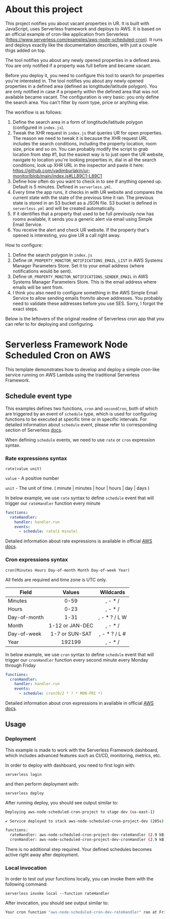 # About this project
This project notifies you about vacant properties in UR. It is built with JavaScript, uses Serverless framework and deploys to AWS. It is based on an official example of cron-like application from Serverless (https://www.serverless.com/examples/aws-node-scheduled-cron). It runs and deploys exactly like the documentation describes, with just a couple thigs added on top.

The tool notifies you about any newly opened properties in a defined area. You are only notified if a property was full before and became vacant.

Before you deploy it, you need to configure this tool to search for properties you're interested in. The tool notifies you about any newly opened properties in a defined area (defined as longtitude/latitude polygon). You are only notified in case if a property within the defined area that was not available became vacant. The configuration is very basic: you only define the search area. You can't filter by room type, price or anything else. 

The workflow is as follows:
1. Define the search area in a form of longtitude/latitude polygon (configured in `index.js`).
2. Tweak the XHR request in `index.js` that queries UR for open properties. The reason we need to tweak it is because the XHR request URL includes the search conditions, including the property location, room size, price and so on. You can probably modify the script to grab location from step #1, but the easiest way is to just open the UR website, navigate to location you're looking properties in, dial in all the search conditions, look up XHR URL in the inspector and paste it here: https://github.com/vadimburlakin/ur-monitor/blob/main/index.js#LL89C1-L89C1
3. Define how often do you want to check in to see if anything opened up. Default is 5 minutes. Defined in `serverless.yml`.
4. Every time the app runs, it checks in with UR website and compares the current state with the state of the previous time it ran. The previous state is stored in an S3 bucket as a JSON file. S3 bucket is defined in `serverless.yml` and will be created automatically.
5. If it identifies that a property that used to be full previously now has rooms available, it sends you a generic alert via email using Simple Email Service.
6. You receive the alert and check UR website. If the property that's opened is interesting, you give UR a call right away.

How to configure:
1. Define the search polygon in `index.js`
2. Define `UR_PROPERTY_MONITOR_NOTIFICATIONS_EMAIL_LIST` in AWS Systems Manager Parameters Store. Set it to your email address (where notifications would be sent).
3. Define `UR_PROPERTY_MONITOR_NOTIFICATIONS_SENDER_EMAIL` in AWS Systems Manager Parameters Store. This is the email address where emails will be sent from.
4. I think you also need to configure something in the AWS Simple Email Service to allow sending emails from/to above addresses. You probably need to validate these addresses before you use SES. Sorry, I forgot the exact steps.

Below is the leftovers of the original readme of Serverless cron app that you can refer to for deploying and configuring.

# Serverless Framework Node Scheduled Cron on AWS

This template demonstrates how to develop and deploy a simple cron-like service running on AWS Lambda using the traditional Serverless Framework.

## Schedule event type

This examples defines two functions, `cron` and `secondCron`, both of which are triggered by an event of `schedule` type, which is used for configuring functions to be executed at specific time or in specific intervals. For detailed information about `schedule` event, please refer to corresponding section of Serverless [docs](https://serverless.com/framework/docs/providers/aws/events/schedule/).

When defining `schedule` events, we need to use `rate` or `cron` expression syntax.

### Rate expressions syntax

```pseudo
rate(value unit)
```

`value` - A positive number

`unit` - The unit of time. ( minute | minutes | hour | hours | day | days )

In below example, we use `rate` syntax to define `schedule` event that will trigger our `rateHandler` function every minute

```yml
functions:
  rateHandler:
    handler: handler.run
    events:
      - schedule: rate(1 minute)
```

Detailed information about rate expressions is available in official [AWS docs](https://docs.aws.amazon.com/AmazonCloudWatch/latest/events/ScheduledEvents.html#RateExpressions).


### Cron expressions syntax

```pseudo
cron(Minutes Hours Day-of-month Month Day-of-week Year)
```

All fields are required and time zone is UTC only.

| Field         | Values         | Wildcards     |
| ------------- |:--------------:|:-------------:|
| Minutes       | 0-59           | , - * /       |
| Hours         | 0-23           | , - * /       |
| Day-of-month  | 1-31           | , - * ? / L W |
| Month         | 1-12 or JAN-DEC| , - * /       |
| Day-of-week   | 1-7 or SUN-SAT | , - * ? / L # |
| Year          | 192199      | , - * /       |

In below example, we use `cron` syntax to define `schedule` event that will trigger our `cronHandler` function every second minute every Monday through Friday

```yml
functions:
  cronHandler:
    handler: handler.run
    events:
      - schedule: cron(0/2 * ? * MON-FRI *)
```

Detailed information about cron expressions in available in official [AWS docs](https://docs.aws.amazon.com/AmazonCloudWatch/latest/events/ScheduledEvents.html#CronExpressions).


## Usage

### Deployment

This example is made to work with the Serverless Framework dashboard, which includes advanced features such as CI/CD, monitoring, metrics, etc.

In order to deploy with dashboard, you need to first login with:

```
serverless login
```

and then perform deployment with:

```
serverless deploy
```

After running deploy, you should see output similar to:

```bash
Deploying aws-node-scheduled-cron-project to stage dev (us-east-1)

✔ Service deployed to stack aws-node-scheduled-cron-project-dev (205s)

functions:
  rateHandler: aws-node-scheduled-cron-project-dev-rateHandler (2.9 kB)
  cronHandler: aws-node-scheduled-cron-project-dev-cronHandler (2.9 kB)
```

There is no additional step required. Your defined schedules becomes active right away after deployment.

### Local invocation

In order to test out your functions locally, you can invoke them with the following command:

```
serverless invoke local --function rateHandler
```

After invocation, you should see output similar to:

```bash
Your cron function "aws-node-scheduled-cron-dev-rateHandler" ran at Fri Mar 05 2021 15:14:39 GMT+0100 (Central European Standard Time)
```
